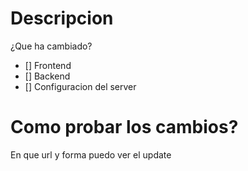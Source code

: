 # Descripcion
¿Que ha cambiado?

- [] Frontend
- [] Backend
- [] Configuracion del server 

# Como probar los cambios?
En que url y forma puedo ver el update 
